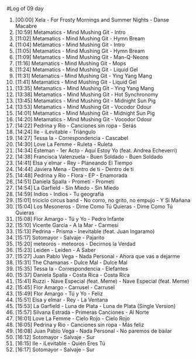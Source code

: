 #Log of 09 day

1. [00:00] Xela - For Frosty Mornings and Summer Nights - Danse Macabre
1. [10:59] Metamatics - Mind Mushing Git - Intro
1. [11:02] Metamatics - Mind Mushing Git - Hymn Bream
1. [11:04] Metamatics - Mind Mushing Git - Intro
1. [11:05] Metamatics - Mind Mushing Git - Hymn Bream
1. [11:09] Metamatics - Mind Mushing Git - Man-Q-Neons
1. [11:16] Metamatics - Mind Mushing Git - Mops
1. [11:24] Metamatics - Mind Mushing Git - Liquid Gel
1. [11:31] Metamatics - Mind Mushing Git - Ying Yang Mang
1. [11:41] Metamatics - Mind Mushing Git - Liquid Gel
1. [13:35] Metamatics - Mind Mushing Git - Ying Yang Mang
1. [13:38] Metamatics - Mind Mushing Git - Hot Synchronomy
1. [13:45] Metamatics - Mind Mushing Git - Midnight Sun Pig
1. [13:53] Metamatics - Mind Mushing Git - Vocodor Odour
1. [14:01] Metamatics - Mind Mushing Git - Midnight Sun Pig
1. [14:20] Metamatics - Mind Mushing Git - Vocodor Odour
1. [14:22] Pedrina y Rio - Canciones sin ropa - Serás
1. [14:24] Ile - iLevitable - Triángulo
1. [14:27] Tessa Ia - Correspondencia - Cascabel
1. [14:30] Love La Femme - Ruleta - Ruleta
1. [14:34] Esteman - 1er Acto - Aquí Estoy Yo (feat. Andrea Echeverri)
1. [14:38] Francisca Valenzuela - Buen Soldado - Buen Soldado
1. [14:41] Elsa y elmar - Rey - Planeando El Tiempo
1. [14:44] Javiera Mena - Dentro de ti - Dentro de ti
1. [14:48] Pedrina y Rio - Flora - EP - Enamorada
1. [14:51] Daniela Spalla - Prometí - Prometí
1. [14:54] La Garfield - Sin Miedo - Sin Miedo
1. [14:59] Indios - Indios - Tu geografía
1. [15:01] triciclo circus band - No corro, no grito, no empujo - Y Si Mañana
1. [15:04] Los Mesoneros - Dime Como Tú Quieras - Dime Como Tú Quieras
1. [15:08] Flor Amargo - Tú y Yo - Pedro Infante
1. [15:10] Vicente García - A la Mar - Carmesí
1. [15:13] Pedrina - Prisma - Inevitable (feat. Juan Ingaramo)
1. [15:17] Sotomayor - Salvaje - Pajarito
1. [15:20] meteoros - meteoros - Decirnos la Verdad
1. [15:23] Leiden - Leiden - A Saber
1. [15:27] Juan Pablo Vega - Nada Personal - Ahora que vas a dejarme
1. [15:31] The Chamanas - Dulce Mal - Dulce Mal
1. [15:35] Tessa Ia - Correspondencia - Elefantes
1. [15:37] Daniela Spalla - Costa Rica - Costa Rica
1. [15:41] Ruzzi - Nave Especial (feat. Meme) - Nave Especial (feat. Meme)
1. [15:45] Flor Amargo - Carrusel - Carrusel
1. [15:49] Flor Amargo - Tú y Yo - Feliz
1. [15:51] Elsa y elmar - Rey - La Ventana
1. [15:53] La Garfield - Luna de Plata - Luna de Plata (Single Version)
1. [15:57] Silvana Estrada - Primeras Canciones - Al Norte
1. [16:01] Love La Femme - Cielo Rojo - Cielo Rojo
1. [16:05] Pedrina y Rio - Canciones sin ropa - Más feliz
1. [16:08] Juan Pablo Vega - Nada Personal - No paremos de bailar
1. [16:12] Sotomayor - Salvaje - Sur
1. [16:15] Ile - iLevitable - Quién Eres Tú
1. [16:17] Sotomayor - Salvaje - Sur
